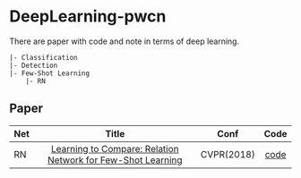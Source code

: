 # DeepLearning-pwcn
There are paper with code and note in terms of deep learning.
```
|- Classification
|- Detection
|- Few-Shot Learning
    |- RN
```

## Paper
| Net | Title | Conf | Code |
|:--------|:--------:|:--------:|:--------:|
| RN | [Learning to Compare: Relation Network for Few-Shot Learning](https://arxiv.org/abs/1711.06025) | CVPR(2018) | [code](https://github.com/Gojay001/LearningToCompare_FSL)